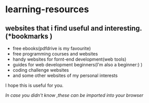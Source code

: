 # learning-resources
## websites that i find useful and interesting.(*bookmarks )

  * free ebooks(pdfdrive is my favourite)
  * free programming courses and websites
  * handy websites for fornt-end development(web tools)
  * guides for web development beginners(I'm also a beginner:) )
  * coding challenge websites
  * and some other websites of my personal interests
  
  
I hope this is useful for you.

_In case you didn't know ,these can be imported into your browser_
